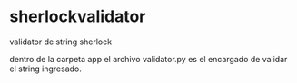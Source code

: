 # sherlockvalidator
validator de string sherlock

dentro de la carpeta app el archivo validator.py es el encargado de validar el string ingresado. 
